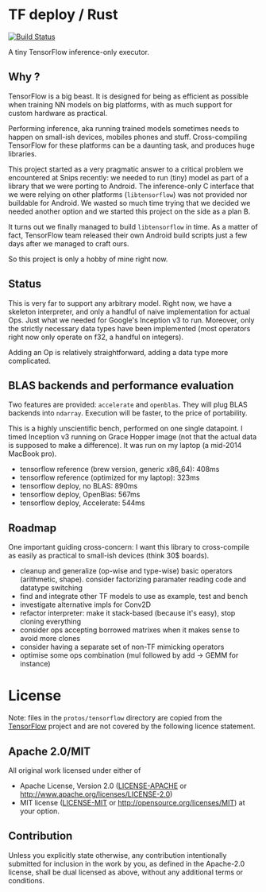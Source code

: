 # TF deploy / Rust

[![Build Status](https://travis-ci.org/kali/tensorflow-deploy-rust.svg?branch=master)](https://travis-ci.org/kali/tensorflow-deploy-rust)

A tiny TensorFlow inference-only executor.

## Why ?

TensorFlow is a big beast. It is designed for being as efficient as possible
when training NN models on big platforms, with as much support for custom
hardware as practical.

Performing inference, aka running trained models sometimes needs to happen
on small-ish devices, mobiles phones and stuff. Cross-compiling TensorFlow for
these platforms can be a daunting task, and produces huge libraries.

This project started as a very pragmatic answer to a critical problem we
encountered at Snips recently: we needed to run (tiny) model as part of a
library that we were porting to Android. The inference-only C interface that we
were relying on other platforms (`libtensorflow`) was not provided nor
buildable for Android. We wasted so much time trying that we decided we needed
another option and we started this project on the side as a plan B.

It turns out we finally managed to build `libtensorflow` in time. As a matter
of fact, TensorFlow team released their own Android build scripts just a few
days after we managed to craft ours.

So this project is only a hobby of mine right now.

## Status

This is very far to support any arbitrary model. Right now, we have a skeleton
interpreter, and only a handful of naive implementation for actual Ops. Just
what we needed for Google's Inception v3 to run. Moreover, only the strictly
necessary data types have been implemented (most operators right now only
operate on f32, a handful on integers).

Adding an Op is relatively straightforward, adding a data type more
complicated.

## BLAS backends and performance evaluation

Two features are provided: `accelerate` and `openblas`. They will plug BLAS
backends into `ndarray`. Execution will be faster, to the price of portability.

This is a highly unscientific bench, performed on one single datapoint. I timed
Inception v3 running on Grace Hopper image (not that the actual data is
supposed to make a difference). It was run on my laptop (a mid-2014 MacBook pro).

* tensorflow reference (brew version, generic x86_64): 408ms
* tensorflow reference (optimized for my laptop): 323ms
* tensorflow deploy, no BLAS: 890ms
* tensorflow deploy, OpenBlas: 567ms
* tensorflow deploy, Accelerate: 544ms

## Roadmap

One important guiding cross-concern: I want this library to cross-compile as
easily as practical to small-ish devices (think 30$ boards).

* cleanup and generalize (op-wise and type-wise) basic operators (arithmetic, shape). consider factorizing paramater reading code and datatype switching
* find and integrate other TF models to use as example, test and bench
* investigate alternative impls for Conv2D
* refactor interpreter: make it stack-based (because it's easy), stop cloning everything
* consider ops accepting borrowed matrixes when it makes sense to avoid more clones
* consider having a separate set of non-TF mimicking operators
* optimise some ops combination (mul followed by add -> GEMM for instance)

# License

Note: files in the `protos/tensorflow` directory are copied from the
[TensorFlow](https://github.com/tensorflow/tensorflow) project and are not
covered by the following licence statement.

## Apache 2.0/MIT

All original work licensed under either of
 * Apache License, Version 2.0 ([LICENSE-APACHE](LICENSE-APACHE) or http://www.apache.org/licenses/LICENSE-2.0)
 * MIT license ([LICENSE-MIT](LICENSE-MIT) or http://opensource.org/licenses/MIT)
     at your option.

## Contribution

Unless you explicitly state otherwise, any contribution intentionally submitted
for inclusion in the work by you, as defined in the Apache-2.0 license, shall
be dual licensed as above, without any additional terms or conditions.
